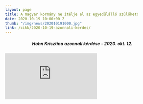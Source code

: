 ```yaml
---
layout: page
title: A magyar kormány ne ítélje el az egyedülálló szülőket!
date: 2020-10-19 10:00:00 Z
thumb: "/img/news/202010191000.jpg"
link: /cikk/2020-10-19-azonnali-kerdes/
---
```

<h5 style="text-align: center;">Hohn Krisztina azonnali kérdése - 2020. okt. 12.</h5>
<div class="container-yt">
  <iframe class="responsive-iframe-yt" src="https://www.youtube.com/embed/D9d5aTm4CMQ" frameborder="0" allowfullscreen>><iframe>
</div>
